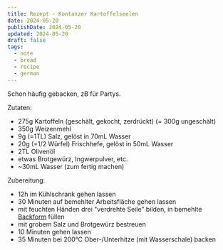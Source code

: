 ```yaml
---
title: Rezept - Kontanzer Kartoffelseelen
date: 2024-05-20
publishDate: 2024-05-20
updated: 2024-05-20
draft: false
tags:
  - note
  - bread
  - recipe
  - german
---
```

 
Schon häufig gebacken, zB für Partys.

Zutaten:

- 275g Kartoffeln (geschält, gekocht, zerdrückt) (= 300g ungeschält)
- 350g Weizenmehl
- 9g (=1TL) Salz, gelöst in 70mL Wasser
- 20g (=1/2 Würfel) Frischhefe, gelöst in 50mL Wasser
- 2TL Olivenöl
- etwas Brotgewürz, Ingwerpulver, etc.
- ~30mL Wasser (zum fertig machen)

Zubereitung:

- 12h im Kühlschrank gehen lassen
- 30 Minuten auf bemehlter Arbeitsfläche gehen lassen
- mit feuchten Händen drei "verdrehte Seile" bilden, in bemehlte [Backform](https://www.amazon.de/BRINKMANN-Sp%C3%BClmaschinen-Brotbackform-Baguette-Backblech-Baguetteblech/dp/B0B1QLXGQF/) füllen
- mit grobem Salz und Brotgewürz bestreuen
- 10 Minuten gehen lassen
- 35 Minuten bei 200°C Ober-/Unterhitze (mit Wasserschale) backen